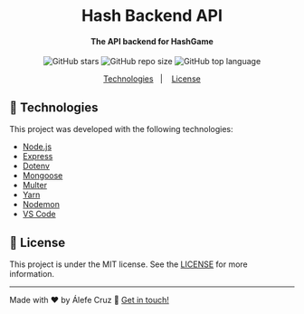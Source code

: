 <h1 align="center">
    Hash Backend API
</h1>

<h4 align="center">
  The API backend for HashGame
</h4>
<p align="center">
  <img alt="GitHub stars" src="https://img.shields.io/github/stars/alefecrz/hash-backend">
  <img alt="GitHub repo size" src="https://img.shields.io/github/repo-size/alefecrz/hash-backend">
  <img alt="GitHub top language" src="https://img.shields.io/github/languages/top/alefecrz/hash-backend">  
</p>

<p align="center">
  <a href="#rocket-technologies">Technologies</a>&nbsp;&nbsp;&nbsp;|&nbsp;&nbsp;&nbsp;
  <a href="#memo-license">License</a>
</p>

## :rocket: Technologies

This project was developed with the following technologies:

-  [Node.js][nodejs]
-  [Express][expressjs]
-  [Dotenv][dotenv]
-  [Mongoose][mongoose]
-  [Multer][multer]
-  [Yarn][yarn]
-  [Nodemon][nodemon]
-  [VS Code][vc]

## :memo: License
This project is under the MIT license. See the [LICENSE]() for more information.

---

Made with ♥ by Álefe Cruz :wave: [Get in touch!](https://www.linkedin.com/in/%C3%A1lefe-cruz-27a64918a/)

[nodejs]: https://nodejs.org/
[expressjs]: https://expressjs.com/
[dotenv]: https://www.npmjs.com/package/dotenv
[mongoose]: https://mongoosejs.com/
[multer]: https://github.com/expressjs/multer
[yarn]: https://yarnpkg.com/
[nodemon]: https://nodemon.io/
[vc]: https://code.visualstudio.com/
